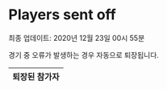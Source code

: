 # Players sent off
최종 업데이트: 2020년 12월 23일 00시 55분


경기 중 오류가 발생하는 경우 자동으로 퇴장됩니다.


| 퇴장된 참가자 |
|:---:|